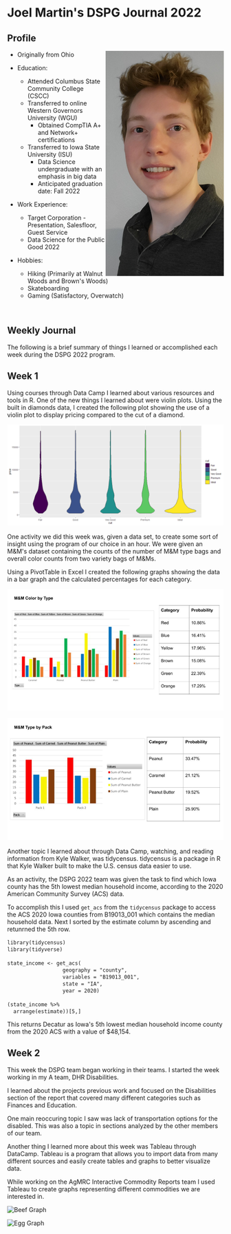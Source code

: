 
# Joel Martin's DSPG Journal 2022

## Profile
<img src="images/tempProfile.jpg" align="right" width="275px"/>

- Originally from Ohio

- Education:
	- Attended Columbus State Community College (CSCC)
	- Transferred to online Western Governors University (WGU)
		- Obtained CompTIA A+ and Network+ certifications
	- Transferred to Iowa State University (ISU)
		- Data Science undergraduate with an emphasis in big data
		- Anticipated graduation date: Fall 2022

- Work Experience:
	- Target Corporation - Presentation, Salesfloor, Guest Service
	- Data Science for the Public Good 2022

- Hobbies:
	- Hiking (Primarily at Walnut Woods and Brown's Woods)
	- Skateboarding
	- Gaming (Satisfactory, Overwatch)

<br clear="right"/>

## Weekly Journal
The following is a brief summary of things I learned or accomplished each week during the DSPG 2022 program.

## Week 1
Using courses through Data Camp I learned about various resources and tools in R.
One of the new things I learned about were violin plots.
Using the built in diamonds data, I created the following plot showing the use of a violin plot to display pricing 
compared to the cut of a diamond.

![Diamond Violin Plot](images/diamondViolinPlot.png)

One activity we did this week was, given a data set, to create some sort of insight using the program of our choice in an hour. 
We were given an M&M's dataset containing the counts of the number of M&M type bags and overall color counts from two variety bags of M&Ms. 

Using a PivotTable in Excel I created the following graphs showing the data in a bar graph and the calculated percentages for each category.

![M&M Graph](images/MandMGraph1.jpg)

![M&M Graph](images/MandMGraph2.jpg)

Another topic I learned about through Data Camp, watching, and reading information from Kyle Walker, was tidycensus.
tidycensus is a package in R that Kyle Walker built to make the U.S. census data easier to use.

As an activity, the DSPG 2022 team was given the task to find which Iowa county has the 5th lowest median household income,
according to the 2020 American Community Survey (ACS) data.

To accomplish this I used ```get_acs``` from the ```tidycensus``` package to access the ACS 2020 Iowa counties from B19013_001 which contains the median household data. Next I sorted by the estimate column by ascending and retunrned the 5th row.

```
library(tidycensus)
library(tidyverse)

state_income <- get_acs(
                  geography = "county",
                  variables = "B19013_001",
                  state = "IA",
                  year = 2020)

(state_income %>%
  arrange(estimate))[5,]
```

This returns Decatur as Iowa's 5th lowest median household income county from the 2020 ACS with a value of $48,154.


## Week 2

This week the DSPG team began working in their teams. I started the week working in my A team, DHR Disabilities.

I learned about the projects previous work and focused on the Disabilities section of the report that covered many different categories such as Finances and Education.

One main reoccuring topic I saw was lack of transportation options for the disabled. This was also a topic in sections analyzed by the other members of our team.

Another thing I learned more about this week was Tableau through DataCamp. Tableau is a program that allows you to import data from many different sources and easily create tables and graphs to better visualize data.

While working on the AgMRC Interactive Commodity Reports team I used Tableau to create graphs representing different commodities we are interested in.

![Beef Graph](images/Beef_Graph.jpg)

![Egg Graph](images/Egg_Graph.jpg)
